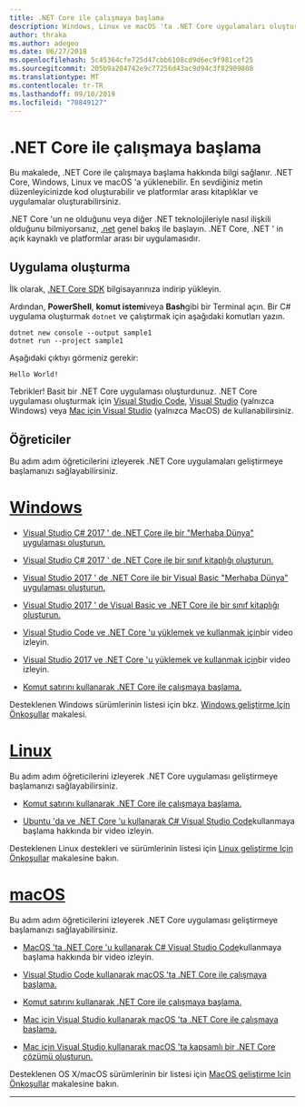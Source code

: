 ```yaml
---
title: .NET Core ile çalışmaya başlama
description: Windows, Linux ve macOS 'ta .NET Core uygulamaları oluşturmayı öğrenmek için kaynakları bulun.
author: thraka
ms.author: adegeo
ms.date: 06/27/2018
ms.openlocfilehash: 5c45364cfe725d47cbb6108cd9d6ec9f981cef25
ms.sourcegitcommit: 205b9a204742e9c77256d43ac9d94c3f82909808
ms.translationtype: MT
ms.contentlocale: tr-TR
ms.lasthandoff: 09/10/2019
ms.locfileid: "70849127"
---
```

# <a name="get-started-with-net-core"></a>.NET Core ile çalışmaya başlama

Bu makalede, .NET Core ile çalışmaya başlama hakkında bilgi sağlanır. .NET Core, Windows, Linux ve macOS 'a yüklenebilir. En sevdiğiniz metin düzenleyicinizde kod oluşturabilir ve platformlar arası kitaplıklar ve uygulamalar oluşturabilirsiniz. 

.NET Core 'un ne olduğunu veya diğer .NET teknolojileriyle nasıl ilişkili olduğunu bilmiyorsanız, [.net](https://dotnet.microsoft.com/learn/dotnet/what-is-dotnet) genel bakış ile başlayın. .NET Core, .NET ' in açık kaynaklı ve platformlar arası bir uygulamasıdır.

## <a name="create-an-application"></a>Uygulama oluşturma

İlk olarak, [.NET Core SDK](https://dotnet.microsoft.com/download) bilgisayarınıza indirip yükleyin.

Ardından, **PowerShell**, **komut istemi**veya **Bash**gibi bir Terminal açın. Bir C# uygulama oluşturmak `dotnet` ve çalıştırmak için aşağıdaki komutları yazın.

```console
dotnet new console --output sample1
dotnet run --project sample1
```

Aşağıdaki çıktıyı görmeniz gerekir:

```console
Hello World!
```

Tebrikler! Basit bir .NET Core uygulaması oluşturdunuz. .NET Core uygulaması oluşturmak için [Visual Studio Code](tutorials/with-visual-studio-code.md), [Visual Studio](tutorials/with-visual-studio.md) (yalnızca Windows) veya [Mac için Visual Studio](tutorials/using-on-mac-vs.md) (yalnızca MacOS) de kullanabilirsiniz.

## <a name="tutorials"></a>Öğreticiler

Bu adım adım öğreticilerini izleyerek .NET Core uygulamaları geliştirmeye başlamanızı sağlayabilirsiniz.

# <a name="windowstabwindows"></a>[Windows](#tab/windows)

* [Visual Studio C# 2017 ' de .NET Core ile bir "Merhaba Dünya" uygulaması oluşturun.](./tutorials/with-visual-studio.md)

* [Visual Studio C# 2017 ' de .NET Core ile bir sınıf kitaplığı oluşturun.](./tutorials/library-with-visual-studio.md)

* [Visual Studio 2017 ' de .NET Core ile bir Visual Basic "Merhaba Dünya" uygulaması oluşturun.](./tutorials/vb-with-visual-studio.md)

* [Visual Studio 2017 ' de Visual Basic ve .NET Core ile bir sınıf kitaplığı oluşturun.](./tutorials/vb-library-with-visual-studio.md)  

* [Visual Studio Code ve .NET Core 'u yüklemek ve kullanmak için](https://channel9.msdn.com/Blogs/dotnet/Get-started-with-VS-Code-using-CSharp-and-NET-Core/)bir video izleyin.

* [Visual Studio 2017 ve .NET Core 'u yüklemek ve kullanmak için](https://channel9.msdn.com/Blogs/dotnet/Get-Started-NET-Core-Visual-Studio-2017/)bir video izleyin.

* [Komut satırını kullanarak .NET Core ile çalışmaya başlama.](tutorials/using-with-xplat-cli.md)

Desteklenen Windows sürümlerinin listesi için bkz. [Windows geliştirme Için Önkoşullar](windows-prerequisites.md) makalesi.

# <a name="linuxtablinux"></a>[Linux](#tab/linux)

Bu adım adım öğreticilerini izleyerek .NET Core uygulaması geliştirmeye başlamanızı sağlayabilirsiniz.

* [Komut satırını kullanarak .NET Core ile çalışmaya başlama.](tutorials/using-with-xplat-cli.md)

* [Ubuntu 'da ve .NET Core 'u kullanarak C# Visual Studio Code](https://channel9.msdn.com/Blogs/dotnet/Get-started-with-VS-Code-Csharp-dotnet-Core-Ubuntu)kullanmaya başlama hakkında bir video izleyin.

Desteklenen Linux destekleri ve sürümlerinin listesi için [Linux geliştirme Için Önkoşullar](linux-prerequisites.md) makalesine bakın.

# <a name="macostabmacos"></a>[macOS](#tab/macos)

Bu adım adım öğreticilerini izleyerek .NET Core uygulaması geliştirmeye başlamanızı sağlayabilirsiniz.

* [MacOS 'ta .NET Core 'u kullanarak C# Visual Studio Code](https://channel9.msdn.com/Blogs/dotnet/Get-started-VSCode-NET-Core-Mac)kullanmaya başlama hakkında bir video izleyin.

* [Visual Studio Code kullanarak macOS 'ta .NET Core ile çalışmaya başlama.](tutorials/using-on-macos.md)

* [Komut satırını kullanarak .NET Core ile çalışmaya başlama.](tutorials/using-with-xplat-cli.md)

* [Mac için Visual Studio kullanarak macOS 'ta .NET Core ile çalışmaya başlama.](tutorials/using-on-mac-vs.md)

* [Mac için Visual Studio kullanarak macOS 'ta kapsamlı bir .NET Core çözümü oluşturun.](tutorials/using-on-mac-vs-full-solution.md)

Desteklenen OS X/macOS sürümlerinin bir listesi için [MacOS geliştirme Için Önkoşullar](macos-prerequisites.md) makalesine bakın.

---
